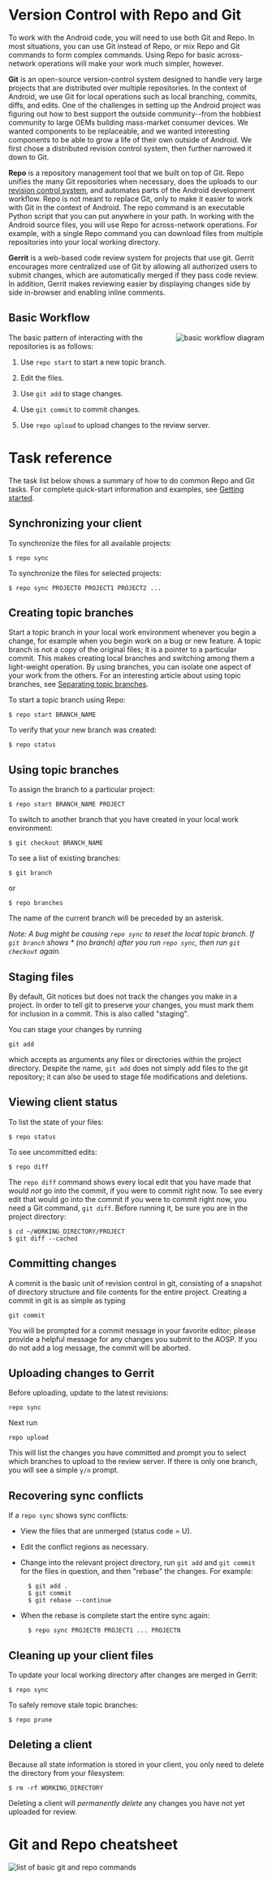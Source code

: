<!--
   Copyright 2010 The Android Open Source Project 

   Licensed under the Apache License, Version 2.0 (the "License"); 
   you may not use this file except in compliance with the License.
   You may obtain a copy of the License at

       http://www.apache.org/licenses/LICENSE-2.0

   Unless required by applicable law or agreed to in writing, software
   distributed under the License is distributed on an "AS IS" BASIS,
   WITHOUT WARRANTIES OR CONDITIONS OF ANY KIND, either express or implied.
   See the License for the specific language governing permissions and
   limitations under the License.
-->

# Version Control with Repo and Git #

To work with the Android code, you will need to use both Git and Repo.  In most situations, you can use Git instead of Repo, or mix Repo and Git commands to form complex commands. Using Repo for basic across-network operations will make your work much simpler, however.

**Git** is an open-source version-control system designed to handle very large projects that are distributed over multiple repositories. In the context of Android, we use Git for local operations such as local branching, commits, diffs, and edits.  One of the challenges in setting up the Android project was figuring out how to best support the outside community--from the hobbiest community to large OEMs building mass-market consumer devices. We wanted components to be replaceable, and we wanted interesting components to be able to grow a life of their own outside of Android. We first chose a distributed revision control system, then further narrowed it down to Git.

**Repo** is a repository management tool that we built on top of Git. Repo
unifies the many Git repositories when necessary, does the uploads to our
[revision control system](https://android-review.googlesource.com/), and
automates parts of the Android development workflow. Repo is not meant to
replace Git, only to make it easier to work with Git in the context of
Android. The repo command is an executable Python script that you can put
anywhere in your path. In working with the Android source files, you will
use Repo for across-network operations. For example, with a single Repo
command you can download files from multiple repositories into your local
working directory.

**Gerrit** is a web-based code review system for projects that use git. Gerrit encourages more centralized use of Git by allowing all authorized users to submit changes, which are automatically merged if they pass code review. In addition, Gerrit makes reviewing easier by displaying changes side by side in-browser and enabling inline comments. 

## Basic Workflow ##

<div style="float:right">
  <img src="/images/submit-patches-0.png" alt="basic workflow diagram">
</div>

The basic pattern of interacting with the repositories is as follows:

1. Use `repo start` to start a new topic branch.

1. Edit the files.

1. Use `git add` to stage changes.

1. Use `git commit` to commit changes.

1. Use `repo upload` to upload changes to the review server.

# Task reference #

The task list below shows a summary of how to do common Repo and Git tasks.
For complete quick-start information and examples, see [Getting started](downloading.html).

## Synchronizing your client ##

To synchronize the files for all available projects: 

    $ repo sync

To synchronize the files for selected projects:

    $ repo sync PROJECT0 PROJECT1 PROJECT2 ...

## Creating topic branches ##

Start a topic branch in your local work environment whenever you begin a change, for example when you begin work on a bug or new feature. A topic branch is not a copy of the original files; it is a pointer to a particular commit. This makes creating local branches and switching among them a light-weight operation. By using branches, you can isolate one aspect of your work from the others. For an interesting article about using topic branches, see [Separating topic branches](http://www.kernel.org/pub/software/scm/git/docs/howto/separating-topic-branches.txt).
<img src="/images/external-link.png" alt="">

To start a topic branch using Repo: 

    $ repo start BRANCH_NAME

To verify that your new branch was created:

    $ repo status

## Using topic branches ##

To assign the branch to a particular project:

    $ repo start BRANCH_NAME PROJECT

To switch to another branch that you have created in your local work environment:

    $ git checkout BRANCH_NAME

To see a list of existing branches:

    $ git branch

or 

    $ repo branches

The name of the current branch will be preceded by an asterisk.

*Note: A bug might be causing `repo sync` to reset the local topic branch. If `git branch` shows \* (no branch) after you run `repo sync`, then run `git checkout` again.*

## Staging files ##

By default, Git notices but does not track the changes you make in a project. In order to tell git to preserve your changes, you must mark them for inclusion in a commit. This is also called "staging". 

You can stage your changes by running

    git add

which accepts as arguments any files or directories within the project directory. Despite the name, `git add` does not simply add files to the git repository; it can also be used to stage file modifications and deletions.

## Viewing client status ##

To list the state of your files:

    $ repo status

To see uncommitted edits:

    $ repo diff

The `repo diff` command shows every local edit that you have made that would *not* go into the commit, if you were to commit right now. To see every edit that would go into the commit if you were to commit right now, you need a Git command, `git diff`. Before running it, be sure you are in the project directory:

    $ cd ~/WORKING_DIRECTORY/PROJECT  
    $ git diff --cached

## Committing changes ##

A commit is the basic unit of revision control in git, consisting of a snapshot of directory structure and file contents for the entire project. Creating a commit in git is as simple as typing

    git commit

You will be prompted for a commit message in your favorite editor; please provide a helpful message for any changes you submit to the AOSP. If you do not add a log message, the commit will be aborted. 

## Uploading changes to Gerrit ##

Before uploading, update to the latest revisions:

    repo sync

Next run

    repo upload

This will list the changes you have committed and prompt you to select which branches to upload to the review server. If there is only one branch, you will see a simple `y/n` prompt.

## Recovering sync conflicts ##

If a `repo sync` shows sync conflicts:

- View the files that are unmerged (status code = U).
- Edit the conflict regions as necessary.
- Change into the relevant project directory, run `git add` and `git commit` for the files in question, and then "rebase" the changes. For example:

        $ git add .
        $ git commit 
        $ git rebase --continue

- When the rebase is complete start the entire sync again:

        $ repo sync PROJECT0 PROJECT1 ... PROJECTN

## Cleaning up your client files ##

To update your local working directory after changes are merged in Gerrit:

    $ repo sync 

To safely remove stale topic branches: 

    $ repo prune

## Deleting a client ##

Because all state information is stored in your client, you only need to delete the directory from your filesystem:

    $ rm -rf WORKING_DIRECTORY

Deleting a client will *permanently delete* any changes you have not yet uploaded for review.

# Git and Repo cheatsheet #

<img src="/images/git-repo-1.png" alt="list of basic git and repo commands">


